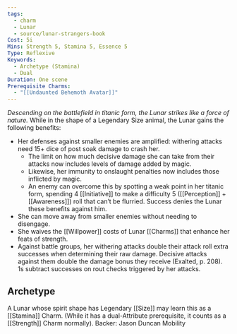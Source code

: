 ```yaml
---
tags:
  - charm
  - Lunar
  - source/lunar-strangers-book
Cost: 5i
Mins: Strength 5, Stamina 5, Essence 5
Type: Reflexive
Keywords:
  - Archetype (Stamina)
  - Dual
Duration: One scene
Prerequisite Charms:
  - "[[Undaunted Behemoth Avatar]]"
---
```

*Descending on the battlefield in titanic form, the Lunar strikes like a force of nature.*
While in the shape of a Legendary Size animal, the Lunar gains the following benefits:  
- Her defenses against smaller enemies are amplified: withering attacks need 15+ dice of post soak damage to crash her. 
	- The limit on how much decisive damage she can take from their attacks now includes levels of damage added by magic. 
	- Likewise, her immunity to onslaught penalties now includes those inflicted by magic. 
	- An enemy can overcome this by spotting a weak point in her titanic form, spending 4 [[Initiative]] to make a difficulty 5 ([[Perception]] + [[Awareness]]) roll that can’t be flurried. Success denies the Lunar these benefits against him.
 - She can move away from smaller enemies without needing to disengage.
 - She waives the [[Willpower]] costs of Lunar [[Charms]] that enhance her feats of strength.
 - Against battle groups, her withering attacks double their attack roll extra successes when determining their raw damage. Decisive attacks against them double the damage bonus they receive (Exalted, p. 208). 1s subtract successes on rout checks triggered by her attacks.

## Archetype 
A Lunar whose spirit shape has Legendary [[Size]] may learn this as a [[Stamina]] Charm. (While it has a dual-Attribute prerequisite, it counts as a [[Strength]] Charm normally).
Backer: Jason Duncan Mobility